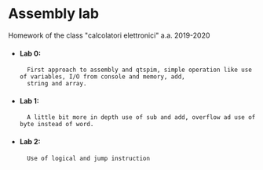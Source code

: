 # Assembly lab  
Homework of the class "calcolatori elettronici" a.a. 2019-2020

- #### Lab 0:
	
		First approach to assembly and qtspim, simple operation like use of variables, I/O from console and memory, add, 
		string and array.

- #### Lab 1:
		
		A little bit more in depth use of sub and add, overflow ad use of byte instead of word.

- #### Lab 2:
		
		Use of logical and jump instruction